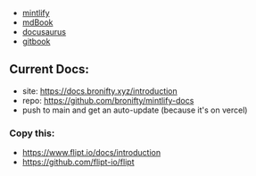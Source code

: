 - [mintlify](https://mintlify.com/showcase)
- [mdBook](https://rust-lang.github.io/mdBook/)
- [docusaurus](https://docusaurus.io/)
- [gitbook](https://www.gitbook.com/)

## Current Docs: 
- site: https://docs.bronifty.xyz/introduction
- repo: https://github.com/bronifty/mintlify-docs
- push to main and get an auto-update (because it's on vercel)

### Copy this: 
- https://www.flipt.io/docs/introduction
- https://github.com/flipt-io/flipt

